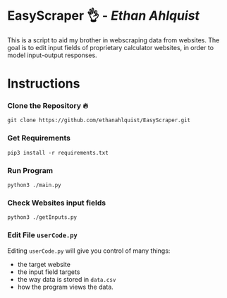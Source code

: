 
# EasyScraper 👌 - <em>Ethan Ahlquist</em>

This is a script to aid my brother in webscraping data from websites. 
The goal is to edit input fields of proprietary calculator websites, 
in order to model input-output responses.

# Instructions

### Clone the Repository 🔥
```
git clone https://github.com/ethanahlquist/EasyScraper.git
```
### Get Requirements
```
pip3 install -r requirements.txt
```
### Run Program
```
python3 ./main.py
```

### Check Websites input fields
```
python3 ./getInputs.py
```
### Edit File `userCode.py`

Editing `userCode.py` will give you control of many things:
- the target website
- the input field targets
- the way data is stored in `data.csv`
- how the program views the data.
